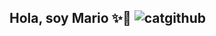 ## Hola, soy Mario ✨🚀  ![catgithub](https://user-images.githubusercontent.com/74038190/226127913-88de86d3-8437-45b9-a3b6-e746b47f655a.gif)

<!--
**RG-Muppet/RG-Muppet** is a ✨ _special_ ✨ repository because its `README.md` (this file) appears on your GitHub profile.

Here are some ideas to get you started:

- 🔭 I’m currently working on ...
- 🌱 I’m currently learning ...
- 👯 I’m looking to collaborate on ...
- 🤔 I’m looking for help with ...
- 💬 Ask me about ...
- 📫 How to reach me: ...
- 😄 Pronouns: ...
- ⚡ Fun fact: ...
-->
